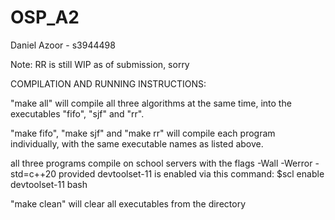 # OSP_A2
Daniel Azoor - s3944498

Note: RR is still WIP as of submission, sorry

COMPILATION AND RUNNING INSTRUCTIONS:

"make all" will compile all three algorithms at the same time, into the executables
"fifo", "sjf" and "rr".

"make fifo", "make sjf" and "make rr" will compile each program individually, with the same executable
names as listed above.

all three programs compile on school servers with the flags -Wall -Werror -std=c++20 provided
devtoolset-11 is enabled via this command: $scl enable devtoolset-11 bash

"make clean" will clear all executables from the directory